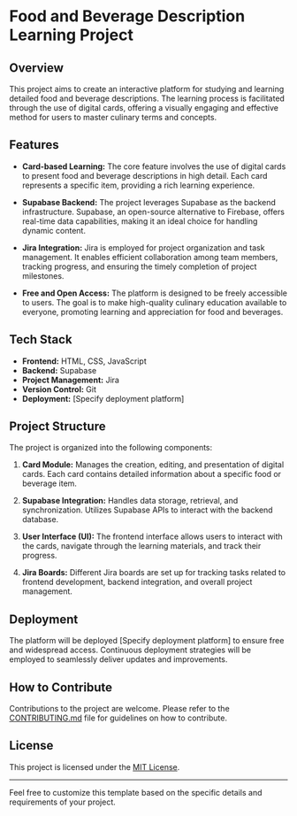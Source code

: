 # Food and Beverage Description Learning Project

## Overview

This project aims to create an interactive platform for studying and learning detailed food and beverage descriptions. The learning process is facilitated through the use of digital cards, offering a visually engaging and effective method for users to master culinary terms and concepts.

## Features

- **Card-based Learning:** The core feature involves the use of digital cards to present food and beverage descriptions in high detail. Each card represents a specific item, providing a rich learning experience.

- **Supabase Backend:** The project leverages Supabase as the backend infrastructure. Supabase, an open-source alternative to Firebase, offers real-time data capabilities, making it an ideal choice for handling dynamic content.

- **Jira Integration:** Jira is employed for project organization and task management. It enables efficient collaboration among team members, tracking progress, and ensuring the timely completion of project milestones.

- **Free and Open Access:** The platform is designed to be freely accessible to users. The goal is to make high-quality culinary education available to everyone, promoting learning and appreciation for food and beverages.

## Tech Stack

- **Frontend:** HTML, CSS, JavaScript
- **Backend:** Supabase
- **Project Management:** Jira
- **Version Control:** Git
- **Deployment:** [Specify deployment platform]

## Project Structure

The project is organized into the following components:

1. **Card Module:** Manages the creation, editing, and presentation of digital cards. Each card contains detailed information about a specific food or beverage item.

2. **Supabase Integration:** Handles data storage, retrieval, and synchronization. Utilizes Supabase APIs to interact with the backend database.

3. **User Interface (UI):** The frontend interface allows users to interact with the cards, navigate through the learning materials, and track their progress.

4. **Jira Boards:** Different Jira boards are set up for tracking tasks related to frontend development, backend integration, and overall project management.

## Deployment

The platform will be deployed [Specify deployment platform] to ensure free and widespread access. Continuous deployment strategies will be employed to seamlessly deliver updates and improvements.

## How to Contribute

Contributions to the project are welcome. Please refer to the [CONTRIBUTING.md](https://github.com/StakeThePlanet/Study-Cards/blob/main/CONTRIBUTING.md%20) file for guidelines on how to contribute.

## License

This project is licensed under the [MIT License](link-to-license.md).

---

Feel free to customize this template based on the specific details and requirements of your project.
